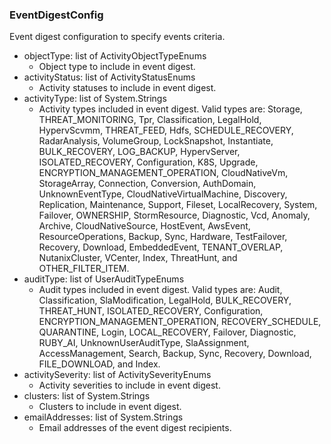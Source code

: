 ### EventDigestConfig
Event digest configuration to specify events criteria.

- objectType: list of ActivityObjectTypeEnums
  - Object type to include in event digest.
- activityStatus: list of ActivityStatusEnums
  - Activity statuses to include in event digest.
- activityType: list of System.Strings
  - Activity types included in event digest. Valid types are: Storage, THREAT_MONITORING, Tpr, Classification, LegalHold, HypervScvmm, THREAT_FEED, Hdfs, SCHEDULE_RECOVERY, RadarAnalysis, VolumeGroup, LockSnapshot, Instantiate, BULK_RECOVERY, LOG_BACKUP, HypervServer, ISOLATED_RECOVERY, Configuration, K8S, Upgrade, ENCRYPTION_MANAGEMENT_OPERATION, CloudNativeVm, StorageArray, Connection, Conversion, AuthDomain, UnknownEventType, CloudNativeVirtualMachine, Discovery, Replication, Maintenance, Support, Fileset, LocalRecovery, System, Failover, OWNERSHIP, StormResource, Diagnostic, Vcd, Anomaly, Archive, CloudNativeSource, HostEvent, AwsEvent, ResourceOperations, Backup, Sync, Hardware, TestFailover, Recovery, Download, EmbeddedEvent, TENANT_OVERLAP, NutanixCluster, VCenter, Index, ThreatHunt, and OTHER_FILTER_ITEM.
- auditType: list of UserAuditTypeEnums
  - Audit types included in event digest. Valid types are: Audit, Classification, SlaModification, LegalHold, BULK_RECOVERY, THREAT_HUNT, ISOLATED_RECOVERY, Configuration, ENCRYPTION_MANAGEMENT_OPERATION, RECOVERY_SCHEDULE, QUARANTINE, Login, LOCAL_RECOVERY, Failover, Diagnostic, RUBY_AI, UnknownUserAuditType, SlaAssignment, AccessManagement, Search, Backup, Sync, Recovery, Download, FILE_DOWNLOAD, and Index.
- activitySeverity: list of ActivitySeverityEnums
  - Activity severities to include in event digest.
- clusters: list of System.Strings
  - Clusters to include in event digest.
- emailAddresses: list of System.Strings
  - Email addresses of the event digest recipients.
